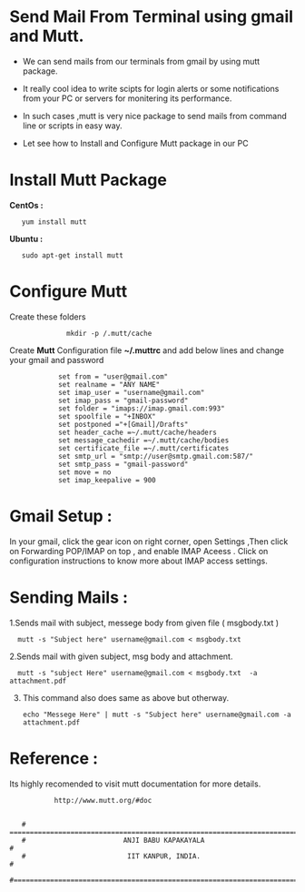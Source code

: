 # Send Mail From Terminal  using gmail and Mutt.
   
  - We can send mails from our terminals from gmail by using mutt package. 

  - It really cool idea to write scipts for login alerts  or some notifications from your PC or
    servers for monitering its performance.

  - In such cases ,mutt is very nice package to send mails from command line or scripts in easy way.
  
  - Let see how to Install and Configure Mutt package in our PC

# Install Mutt Package

**CentOs   :** 
                 
       yum install mutt  
       
**Ubuntu   :**  

       sudo apt-get install mutt

# Configure Mutt

Create these folders

                  mkdir -p /.mutt/cache
                  
Create **Mutt** Configuration file **~/.muttrc** and add below lines and change your gmail and password 

                set from = "user@gmail.com"
                set realname = "ANY NAME"
                set imap_user = "username@gmail.com"
                set imap_pass = "gmail-password"
                set folder = "imaps://imap.gmail.com:993"
                set spoolfile = "+INBOX"
                set postponed ="+[Gmail]/Drafts"
                set header_cache =~/.mutt/cache/headers
                set message_cachedir =~/.mutt/cache/bodies
                set certificate_file =~/.mutt/certificates
                set smtp_url = "smtp://user@smtp.gmail.com:587/"
                set smtp_pass = "gmail-password"
                set move = no 
                set imap_keepalive = 900
  
# Gmail Setup : 

In your gmail, click the gear icon on right corner, open Settings ,Then click on Forwarding POP/IMAP on top , and enable IMAP Aceess . Click on configuration instructions to know more about IMAP access settings.

# Sending Mails :
  
  1.Sends mail with subject, messege body from given file ( msgbody.txt )
               
      mutt -s "Subject here" username@gmail.com < msgbody.txt
  
  2.Sends mail with given subject, msg body and attachment.
  
      mutt -s "subject Here" username@gmail.com < msgbody.txt  -a  attachment.pdf
   
  3. This command also does same as above but otherway.
               
         echo "Messege Here" | mutt -s "Subject here" username@gmail.com -a attachment.pdf
   
# Reference : 
   
   Its highly recomended to visit mutt documentation for more details.
   
               http://www.mutt.org/#doc
               
               
       # =========================================================================#
       #                        ANJI BABU KAPAKAYALA                              #
       #                         IIT KANPUR, INDIA.                               #
       #==========================================================================#






